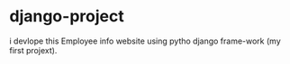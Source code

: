 # django-project
i devlope this Employee info  website using pytho django frame-work (my first projext).
